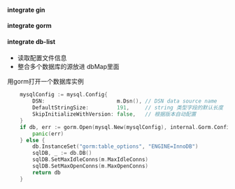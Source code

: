 

#### integrate gin



#### integrate gorm


#### integrate db-list
- 读取配置文件信息
- 整合多个数据库的源放进 dbMap里面

用gorm打开一个数据库实例
```go
	mysqlConfig := mysql.Config{
		DSN:                       m.Dsn(), // DSN data source name
		DefaultStringSize:         191,     // string 类型字段的默认长度
		SkipInitializeWithVersion: false,   // 根据版本自动配置
	}
	if db, err := gorm.Open(mysql.New(mysqlConfig), internal.Gorm.Config(m.Prefix, m.Singular)); err != nil {
		panic(err)
	} else {
		db.InstanceSet("gorm:table_options", "ENGINE=InnoDB")
		sqlDB, _ := db.DB()
		sqlDB.SetMaxIdleConns(m.MaxIdleConns)
		sqlDB.SetMaxOpenConns(m.MaxOpenConns)
		return db
	}
```



